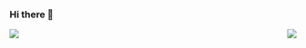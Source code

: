 ### Hi there 👋

<img align="left" src="https://github-readme-stats.vercel.app/api/top-langs/?username=mingeun128&show_icons=true&theme=tokyonight"/>
<img align="right" src="https://github-readme-stats.vercel.app/api?username=mingeun128&show_icons=true&theme=tokyonight"/>

<!--
**mingeun128/mingeun128** is a ✨ _special_ ✨ repository because its `README.md` (this file) appears on your GitHub profile.

Here are some ideas to get you started:

- 🔭 I’m currently working on ...
- 🌱 I’m currently learning ...
- 👯 I’m looking to collaborate on ...
- 🤔 I’m looking for help with ...
- 💬 Ask me about ...
- 📫 How to reach me: ...
- 😄 Pronouns: ...
- ⚡ Fun fact: ...
-->
